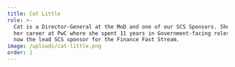 ```yaml
---
title: Cat Little
role: >-
  Cat is a Director-General at the MoD and one of our SCS Sponsors. She started
  her career at PwC where she spent 11 years in Government-facing roles. She is
  now the lead SCS sponsor for the Finance Fast Stream.
image: /uploads/cat-little.png
order: 1
---
```


